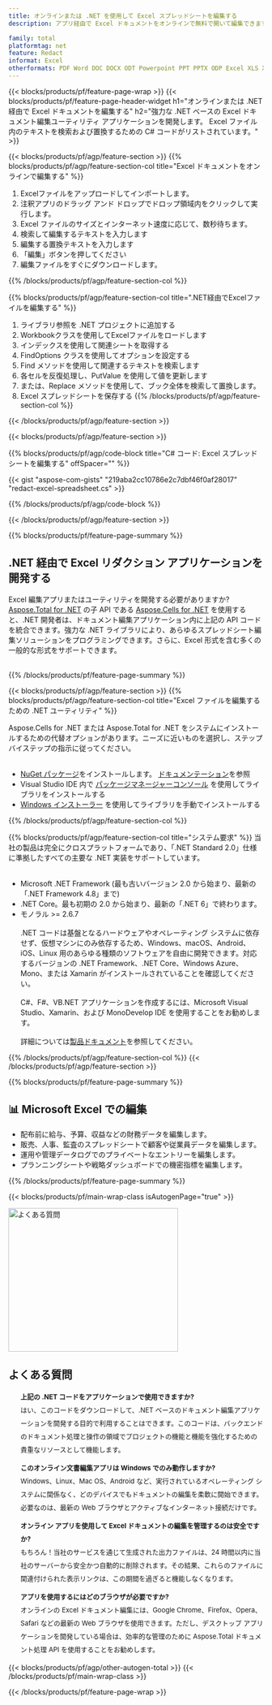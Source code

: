 ```yaml
---
title: オンラインまたは .NET を使用して Excel スプレッドシートを編集する
description: アプリ経由で Excel ドキュメントをオンラインで無料で開いて編集できます。 Excel テキストを検索および置換するための .NET API C# コード。

family: total
platformtag: net
feature: Redact
informat: Excel
otherformats: PDF Word DOC DOCX ODT Powerpoint PPT PPTX ODP Excel XLS XLSX ODS
---
```

{{< blocks/products/pf/feature-page-wrap >}}
{{< blocks/products/pf/feature-page-header-widget h1="オンラインまたは .NET 経由で Excel ドキュメントを編集する" h2="強力な .NET ベースの Excel ドキュメント編集ユーティリティ アプリケーションを開発します。 Excel ファイル内のテキストを検索および置換するための C# コードがリストされています。" >}}

{{< blocks/products/pf/agp/feature-section >}}
{{% blocks/products/pf/agp/feature-section-col title="Excel ドキュメントをオンラインで編集する" %}}

1. Excelファイルをアップロードしてインポートします。
1. 注釈アプリのドラッグ アンド ドロップでドロップ領域内をクリックして実行します。
1. Excel ファイルのサイズとインターネット速度に応じて、数秒待ちます。
1. 検索して編集するテキストを入力します
1. 編集する置換テキストを入力します
1. 「編集」ボタンを押してください
1. 編集ファイルをすぐにダウンロードします。

{{% /blocks/products/pf/agp/feature-section-col %}}

{{% blocks/products/pf/agp/feature-section-col title=".NET経由でExcelファイルを編集する" %}}

1. ライブラリ参照を .NET プロジェクトに追加する
1. Workbookクラスを使用してExcelファイルをロードします
1. インデックスを使用して関連シートを取得する
1. FindOptions クラスを使用してオプションを設定する
1. Find メソッドを使用して関連するテキストを検索します
1. 各セルを反復処理し、PutValue を使用して値を更新します
1. または、Replace メソッドを使用して、ブック全体を検索して置換します。
1. Excel スプレッドシートを保存する
{{% /blocks/products/pf/agp/feature-section-col %}}

{{< /blocks/products/pf/agp/feature-section >}}

{{< blocks/products/pf/agp/feature-section >}}

{{% blocks/products/pf/agp/code-block title="C# コード: Excel スプレッドシートを編集する" offSpacer="" %}}

{{< gist "aspose-com-gists" "219aba2cc10786e2c7dbf46f0af28017" "redact-excel-spreadsheet.cs" >}}

{{% /blocks/products/pf/agp/code-block %}}

{{< /blocks/products/pf/agp/feature-section >}}

{{% blocks/products/pf/feature-page-summary %}}

<h2>.NET 経由で Excel リダクション アプリケーションを開発する</h2>

Excel 編集アプリまたはユーティリティを開発する必要がありますか? [Aspose.Total for .NET](https://products.aspose.com/total/ja/net/) の子 API である [Aspose.Cells for .NET](https://products.aspose.com/cells/ja/net/) を使用すると、.NET 開発者は、ドキュメント編集アプリケーション内に上記の API コードを統合できます。強力な .NET ライブラリにより、あらゆるスプレッドシート編集ソリューションをプログラミングできます。さらに、Excel 形式を含む多くの一般的な形式をサポートできます。<br /><br />

{{% /blocks/products/pf/feature-page-summary %}}

{{< blocks/products/pf/agp/feature-section >}}
{{% blocks/products/pf/agp/feature-section-col title="Excel ファイルを編集するための .NET ユーティリティ" %}}

Aspose.Cells for .NET または Aspose.Total for .NET をシステムにインストールするための代替オプションがあります。ニーズに近いものを選択し、ステップバイステップの指示に従ってください。<br /><br />

- [NuGet パッケージ](https://www.nuget.org/packages/Aspose.Cells/)をインストールします。 [ドキュメンテーション](https://docs.aspose.com/cells/net/installation/)を参照
- Visual Studio IDE 内で [パッケージマネージャーコンソール](https://docs.aspose.com/cells/net/installation/#install-asposecells-using-package-manager-gui) を使用してライブラリをインストールする
- [Windows インストーラー](https://docs.aspose.com/cells/net/installing-aspose-cells-on-windows/) を使用してライブラリを手動でインストールする

{{% /blocks/products/pf/agp/feature-section-col %}}

{{% blocks/products/pf/agp/feature-section-col title="システム要求" %}}
当社の製品は完全にクロスプラットフォームであり、「.NET Standard 2.0」仕様に準拠したすべての主要な .NET 実装をサポートしています。<br /><br />

- Microsoft .NET Framework (最も古いバージョン 2.0 から始まり、最新の「.NET Framework 4.8」まで)
- .NET Core。最も初期の 2.0 から始まり、最新の「.NET 6」で終わります。
- モノラル >= 2.6.7
<br /><br />
.NET コードは基盤となるハードウェアやオペレーティング システムに依存せず、仮想マシンにのみ依存するため、Windows、macOS、Android、iOS、Linux 用のあらゆる種類のソフトウェアを自由に開発できます。対応するバージョンの .NET Framework、.NET Core、Windows Azure、Mono、または Xamarin がインストールされていることを確認してください。<br /><br />
C#、F#、VB.NET アプリケーションを作成するには、Microsoft Visual Studio、Xamarin、および MonoDevelop IDE を使用することをお勧めします。
<br /><br />
詳細については[製品ドキュメント](https://docs.aspose.com/cells/net/system-requirements/)を参照してください。

{{% /blocks/products/pf/agp/feature-section-col %}}
{{< /blocks/products/pf/agp/feature-section >}}

{{% blocks/products/pf/feature-page-summary %}}
## 📊 Microsoft Excel での編集

- 配布前に給与、予算、収益などの財務データを編集します。
- 販売、人事、監査のスプレッドシートで顧客や従業員データを編集します。
- 運用や管理データログでのプライベートなエントリーを編集します。
- プランニングシートや戦略ダッシュボードでの機密指標を編集します。
{{% /blocks/products/pf/feature-page-summary %}}
{{< blocks/products/pf/main-wrap-class isAutogenPage="true" >}}


<style>.howtolist li{margin-right: 0!important;line-height: 26px;position: relative;margin-bottom: 10px;font-size: 13px;list-style-type: none;}</style>
<div class="col-md-12 tl bg-gray-dark howtolist section">
  <a class="anchor" name="faqpage"></a>
  <div class="container tl dflex" itemscope="" itemtype="https://schema.org/FAQPage">
      <div class="col-md-4 howtosectiongfx">
          <img class="social-panel-hide-on-mobile" src="https://www.groupdocs.cloud/templates/brand/images/groupdocs/conversion/groupdocs_conversion-brand.png" alt="よくある質問" width="335" height="283">
      </div>
      <div class="howtosection col-md-8">
          <div>
              <h2>よくある質問</h2>
              <ul>
                  <li itemscope="" itemprop="mainEntity" itemtype="https://schema.org/Question">
                      <div>
                          <span itemprop="name"><b>上記の .NET コードをアプリケーションで使用できますか?</b></span>
                      </div>
                      <div itemscope="" itemprop="acceptedAnswer" itemtype="https://schema.org/Answer">
                          <span itemprop="text">はい、このコードをダウンロードして、.NET ベースのドキュメント編集アプリケーションを開発する目的で利用することはできます。このコードは、バックエンドのドキュメント処理と操作の領域でプロジェクトの機能と機能を強化するための貴重なリソースとして機能します。</span>
                      </div>
                  </li>
                  <li itemscope="" itemprop="mainEntity" itemtype="https://schema.org/Question">
                      <div>
                          <span itemprop="name"><b>このオンライン文書編集アプリは Windows でのみ動作しますか?</b></span>
                      </div>
                      <div itemscope="" itemprop="acceptedAnswer" itemtype="https://schema.org/Answer">
                          <span itemprop="text">Windows、Linux、Mac OS、Android など、実行されているオペレーティング システムに関係なく、どのデバイスでもドキュメントの編集を柔軟に開始できます。必要なのは、最新の Web ブラウザとアクティブなインターネット接続だけです。</span>
                      </div>
                  </li>
                  <li itemscope="" itemprop="mainEntity" itemtype="https://schema.org/Question">
                      <div>
                          <span itemprop="name"><b>オンライン アプリを使用して Excel ドキュメントの編集を管理するのは安全ですか?</b></span>
                      </div>
                      <div itemscope="" itemprop="acceptedAnswer" itemtype="https://schema.org/Answer">
                          <span itemprop="text">もちろん！当社のサービスを通じて生成された出力ファイルは、24 時間以内に当社のサーバーから安全かつ自動的に削除されます。その結果、これらのファイルに関連付けられた表示リンクは、この期間を過ぎると機能しなくなります。</span>
                      </div>
                  </li>                 
                  <li itemscope="" itemprop="mainEntity" itemtype="https://schema.org/Question">
                      <div>
                          <span itemprop="name"><b>アプリを使用するにはどのブラウザが必要ですか?</b></span>
                      </div>
                      <div itemscope="" itemprop="acceptedAnswer" itemtype="https://schema.org/Answer">
                          <span itemprop="text">オンラインの Excel ドキュメント編集には、Google Chrome、Firefox、Opera、Safari などの最新の Web ブラウザを使用できます。ただし、デスクトップ アプリケーションを開発している場合は、効率的な管理のために Aspose.Total ドキュメント処理 API を使用することをお勧めします。</span>
                      </div>
                  </li>
              </ul>
          </div>
      </div>
  </div>

{{< blocks/products/pf/agp/other-autogen-total >}}
{{< /blocks/products/pf/main-wrap-class >}}

{{< /blocks/products/pf/feature-page-wrap >}}